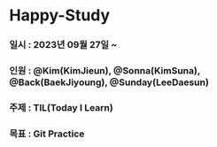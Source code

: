 # Happy-Study

### 일시 : 2023년 09월 27일 ~ 
### 인원 : @Kim(KimJieun), @Sonna(KimSuna), @Back(BaekJiyoung), @Sunday(LeeDaesun)
### 주제 : TIL(Today I Learn)
### 목표 : Git Practice
